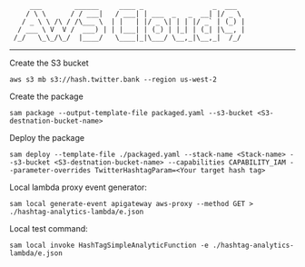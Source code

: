          ___        ______     ____ _                 _  ___  
        / \ \      / / ___|   / ___| | ___  _   _  __| |/ _ \ 
       / _ \ \ /\ / /\___ \  | |   | |/ _ \| | | |/ _` | (_) |
      / ___ \ V  V /  ___) | | |___| | (_) | |_| | (_| |\__, |
     /_/   \_\_/\_/  |____/   \____|_|\___/ \__,_|\__,_|  /_/ 
 ----------------------------------------------------------------- 
 
 Create the S3 bucket
 
 ```
 aws s3 mb s3://hash.twitter.bank --region us-west-2
 ```
 Create the package
 
 ```
 sam package --output-template-file packaged.yaml --s3-bucket <S3-destnation-bucket-name>
 ```
 
 Deploy the package
 
 ```
 sam deploy --template-file ./packaged.yaml --stack-name <Stack-name> --s3-bucket <S3-destnation-bucket-name> --capabilities CAPABILITY_IAM --parameter-overrides TwitterHashtagParam=<Your target hash tag>
 ```
 
 Local lambda proxy event generator:
 ```
 sam local generate-event apigateway aws-proxy --method GET > ./hashtag-analytics-lambda/e.json
 ```
 
 Local test command:
 ```
 sam local invoke HashTagSimpleAnalyticFunction -e ./hashtag-analytics-lambda/e.json 
 ```